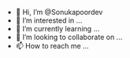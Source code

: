 - 👋 Hi, I’m @Sonukapoordev
- 👀 I’m interested in ...
- 🌱 I’m currently learning ...
- 💞️ I’m looking to collaborate on ...
- 📫 How to reach me ...

<!---
Sonukapoordev/Sonukapoordev is a ✨ special ✨ repository because its `README.md` (this file) appears on your GitHub profile.
You can click the Preview link to take a look at your changes.
--->
